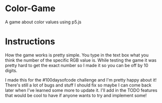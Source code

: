 # Color-Game
A game about color values using p5.js


# Instructions

How the game works is pretty simple. You type in the text box what you think the number of the specific RGB value is. While testing the game it was pretty hard to get the exact number so I made it so you can be off by 10 digits.

I made this for the #100daysofcode challenge and I'm pretty happy about it! There's still a lot of bugs and stuff I should fix so maybe I can come back later when I've learned some more to update it. I'll add in the TODO features that would be cool to have if anyone wants to try and implement some!
